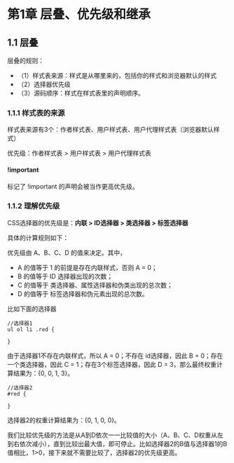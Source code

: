 # 第1章 层叠、优先级和继承

## 1.1 层叠

层叠的规则：

* （1）样式表来源：样式是从哪里来的，包括你的样式和浏览器默认的样式
* （2）选择器优先级
* （3）源码顺序：样式在样式表里的声明顺序。

### 1.1.1 样式表的来源

样式表来源有3个：作者样式表、用户样式表、用户代理样式表（浏览器默认样式）

优先级：作者样式表 > 用户样式表 > 用户代理样式表


#### !important

标记了 !important 的声明会被当作更高优先级。


### 1.1.2 理解优先级

CSS选择器的优先级是：**内联 > ID选择器 > 类选择器 > 标签选择器**

具体的计算规则如下：

优先级由 A、B、C、D 的值来决定。其中， 

* A 的值等于 1 的前提是存在内联样式，否则 A = 0；
* B 的值等于 ID 选择器出现的次数；
* C 的值等于 类选择器、属性选择器和伪类出现的总次数；
* D 的值等于 标签选择器和伪元素出现的总次数。

比如下面的选择器

```
//选择器1
ul ol li .red {

}
```

由于选择器1不存在内联样式，所以 A = 0；不存在 id选择器，因此 B = 0；存在一个类选择器，因此 C = 1；存在3个标签选择器，因此 D = 3，那么最终权重计算结果为：{0, 0, 1, 3}。

```
//选择器2
#red {

}
```

选择器2的权重计算结果为：{0, 1, 0, 0}。

我们比较优先级的方法是从A到D依次一一比较值的大小（A、B、C、D权重从左到右依次减小），直到比较出最大值，即可停止。比如选择器2的B值与选择器1的B值相比，1>0，接下来就不需要比较了，选择器2的优先级更高。



